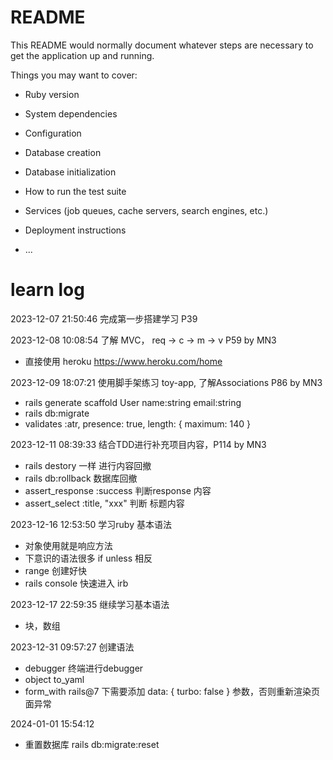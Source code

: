 # README

This README would normally document whatever steps are necessary to get the
application up and running.

Things you may want to cover:

* Ruby version

* System dependencies

* Configuration

* Database creation

* Database initialization

* How to run the test suite

* Services (job queues, cache servers, search engines, etc.)

* Deployment instructions

* ...

# learn log

2023-12-07 21:50:46 完成第一步搭建学习  P39

2023-12-08 10:08:54 了解 MVC， req -> c -> m -> v P59 by MN3
- 直接使用 heroku  https://www.heroku.com/home

2023-12-09 18:07:21 使用脚手架练习 toy-app, 了解Associations P86 by MN3
- rails generate scaffold User name:string email:string 
- rails db:migrate
- validates :atr, presence: true, length: { maximum: 140 } 

2023-12-11 08:39:33  结合TDD进行补充项目内容，P114 by MN3
- rails destory 一样  进行内容回撤
- rails db:rollback 数据库回撤
- assert_response :success  判断response 内容
- assert_select :title, "xxx"  判断 标题内容

2023-12-16 12:53:50  学习ruby 基本语法
- 对象使用就是响应方法
- 下意识的语法很多   if   unless 相反
- range 创建好快
- rails console 快速进入  irb

2023-12-17 22:59:35 继续学习基本语法
- 块，数组

2023-12-31 09:57:27 创建语法
- debugger 终端进行debugger
- object to_yaml
- form_with rails@7 下需要添加 data: { turbo: false }  参数，否则重新渲染页面异常


2024-01-01 15:54:12 
- 重置数据库  rails db:migrate:reset